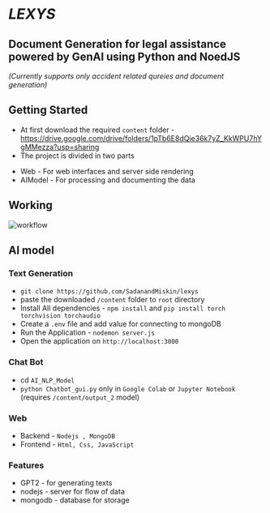 # *LEXYS*
## Document Generation for legal assistance powered by GenAI using Python and NoedJS
*(Currently supports only accident related qureies and document generation)*

## Getting Started
- At first download the required `content` folder - https://drive.google.com/drive/folders/1pTb6E8dQie36k7yZ_KkWPU7hYgMMezza?usp=sharing
- The project is divided in two parts
* Web - For web interfaces and server side rendering
* AIModel - For processing and documenting the data

## Working
![workflow](https://github.com/SadanandMiskin/lexys/assets/119523972/e06a4d07-af3c-434a-b755-2d6f1f4e7dde)



## AI model

### Text Generation
- `git clone https://github.com/SadanandMiskin/lexys`
-  paste the downloaded `/content` folder to `root` directory
-  Install All dependencies - `npm install` and `pip install torch torchvision torchaudio`
-  Create a `.env` file and add value for connecting to mongoDB
- Run the Application - `nodemon server.js`
- Open the application on `http://localhost:3000`

### Chat Bot
- cd `AI_NLP_Model` 
- `python Chatbot_gui.py` only in `Google Colab` or `Jupyter Notebook` (requires `/content/output_2` model)

### Web
- Backend - `Nodejs , MongoDB`
- Frontend - `Html, Css, JavaScript`

### Features
- GPT2 - for generating texts
- nodejs - server for flow of data
- mongodb - database for storage
